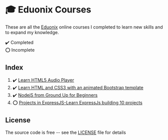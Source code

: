 # :mortar_board: Eduonix Courses

These are all the [Eduonix][eduonix] online courses I completed to learn new skills and to expand my knowledge.

:heavy_check_mark: Completed  
:o: Incomplete

## Index

1. :heavy_check_mark: [Learn HTML5 Audio Player](learn-html5-audio-player/)
2. :heavy_check_mark: [Learn HTML and CSS3 with an animated Bootstrap template](learn-html-and-css3-with-an-animated-bootstrap-template/)
3. :heavy_check_mark: [NodejS from Ground Up for Beginners](nodejs-from-ground-up-for-beginners/)
4. :o: [Projects in ExpressJS-Learn ExpressJs building 10 projects](projects-in-expressjs-learn-expressjs-building-10-projects/)

## License

The source code is free -- see the [LICENSE](LICENSE) file for details

[eduonix]: https://www.eduonix.com/
